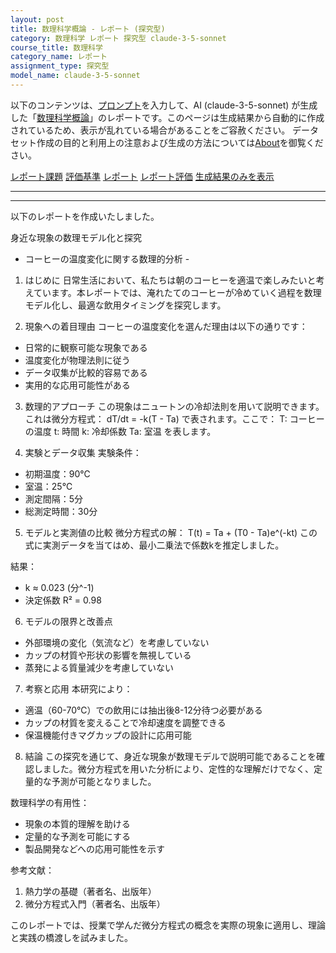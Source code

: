```yaml
---
layout: post
title: 数理科学概論 - レポート (探究型)
category: 数理科学 レポート 探究型 claude-3-5-sonnet
course_title: 数理科学
category_name: レポート
assignment_type: 探究型
model_name: claude-3-5-sonnet
---
```


以下のコンテンツは、[プロンプト](https://github.com/takedatoshiyuki/synthetic_assignments/tree/main/generated/数理科学/claude-3-5-sonnet/prompt_レポート-探究型.md)を入力して、AI (claude-3-5-sonnet) が生成した「[数理科学概論](/contents/数理科学/)」のレポートです。このページは生成結果から自動的に作成されているため、表示が乱れている場合があることをご容赦ください。
データセット作成の目的と利用上の注意および生成の方法については[About](/About)を御覧ください。

[レポート課題](../レポート課題-探究型)
[評価基準](../評価基準-探究型)
[レポート](../レポート-探究型)
[レポート評価](../レポート評価-探究型)
[生成結果のみを表示](https://github.com/takedatoshiyuki/synthetic_assignments/tree/main/generated/数理科学/claude-3-5-sonnet/レポート-探究型.md)
  

***
***
  
以下のレポートを作成いたしました。

身近な現象の数理モデル化と探究
- コーヒーの温度変化に関する数理的分析 -

1. はじめに
日常生活において、私たちは朝のコーヒーを適温で楽しみたいと考えています。本レポートでは、淹れたてのコーヒーが冷めていく過程を数理モデル化し、最適な飲用タイミングを探究します。

2. 現象への着目理由
コーヒーの温度変化を選んだ理由は以下の通りです：
- 日常的に観察可能な現象である
- 温度変化が物理法則に従う
- データ収集が比較的容易である
- 実用的な応用可能性がある

3. 数理的アプローチ
この現象はニュートンの冷却法則を用いて説明できます。これは微分方程式：
dT/dt = -k(T - Ta)
で表されます。ここで：
T: コーヒーの温度
t: 時間
k: 冷却係数
Ta: 室温
を表します。

4. 実験とデータ収集
実験条件：
- 初期温度：90℃
- 室温：25℃
- 測定間隔：5分
- 総測定時間：30分

5. モデルと実測値の比較
微分方程式の解：
T(t) = Ta + (T0 - Ta)e^(-kt)
この式に実測データを当てはめ、最小二乗法で係数kを推定しました。

結果：
- k ≈ 0.023 (分^-1)
- 決定係数 R² = 0.98

6. モデルの限界と改善点
- 外部環境の変化（気流など）を考慮していない
- カップの材質や形状の影響を無視している
- 蒸発による質量減少を考慮していない

7. 考察と応用
本研究により：
- 適温（60-70℃）での飲用には抽出後8-12分待つ必要がある
- カップの材質を変えることで冷却速度を調整できる
- 保温機能付きマグカップの設計に応用可能

8. 結論
この探究を通じて、身近な現象が数理モデルで説明可能であることを確認しました。微分方程式を用いた分析により、定性的な理解だけでなく、定量的な予測が可能となりました。

数理科学の有用性：
- 現象の本質的理解を助ける
- 定量的な予測を可能にする
- 製品開発などへの応用可能性を示す

参考文献：
1. 熱力学の基礎（著者名、出版年）
2. 微分方程式入門（著者名、出版年）

このレポートでは、授業で学んだ微分方程式の概念を実際の現象に適用し、理論と実践の橋渡しを試みました。

